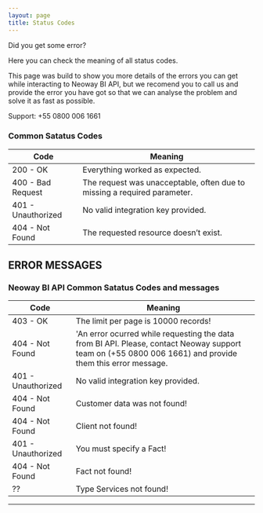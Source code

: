 ```yaml
---
layout: page
title: Status Codes
---
```



<div class="message">
  Did you get some error?
</div>

Here you can check the meaning of all status codes.

This page was build to show you more details of the errors you can get while interacting to Neoway BI API, but we recomend you to call us and provide the error you have got so that we can analyse the problem and solve it as fast as possible.

Support: +55 0800 006 1661

### Common Satatus Codes

<table>
  <thead>
    <tr>
      <th>Code</th>
      <th>Meaning</th>
    </tr>
  </thead>
  <tbody>
    <tr>
      <td>200 - OK</td>
      <td>Everything worked as expected.</td>
    </tr>
    <tr>
      <td>400 - Bad Request</td>
      <td>The request was unacceptable, often due to missing a required parameter.</td>
    </tr>
    <tr>
      <td>401 - Unauthorized</td>
      <td>No valid integration key provided.</td>
    </tr>
    <tr>
      <td>404 - Not Found</td>
      <td>The requested resource doesn’t exist.</td>
    </tr>
  </tbody>
</table>



## ERROR MESSAGES

### Neoway BI API Common Satatus Codes and messages
<table>
  <thead>
    <tr>
      <th>Code</th>
      <th>Meaning</th>
    </tr>
  </thead>
  <tbody>
    <tr>
      <td>403 - OK</td>
      <td>The limit per page is 10000 records!</td>
    </tr>
    <tr>
      <td>404 - Not Found</td>
      <td>'An error ocurred while requesting the data from BI API. Please, contact Neoway support team on (+55 0800 006 1661) and provide them this error message.</td>
    </tr>
    <tr>
      <td>401 - Unauthorized</td>
      <td>No valid integration key provided.</td>
    </tr>
    <tr>
      <td>404 - Not Found</td>
      <td>Customer data was not found!</td>
    </tr>
    <tr>
      <td>404 - Not Found</td>
      <td>Client not found!</td>
    </tr>
    <tr>
      <td>401 - Unauthorized</td>
      <td>You must specify a Fact!</td>
    </tr>
    <tr>
      <td>404 - Not Found</td>
      <td>Fact not found!</td>
    </tr>
    <tr>
      <td>??</td>
      <td>Type Services not found!</td>
    </tr>
  </tbody>
</table>

-----